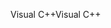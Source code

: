 <span data-ttu-id="47b93-101">Visual C++</span><span class="sxs-lookup"><span data-stu-id="47b93-101">Visual C++</span></span>